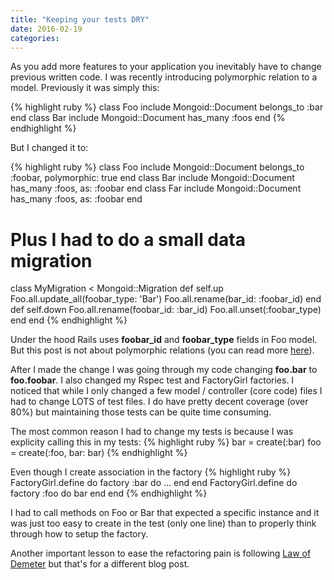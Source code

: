 ```yaml
---
title: "Keeping your tests DRY"
date: 2016-02-19
categories:
---
```


As you add more features to your application you inevitably have to change previous written code.  I was recently introducing polymorphic relation to a model.  Previously it was simply this:

{% highlight ruby %}
class Foo
  include Mongoid::Document
  belongs_to :bar
end
class Bar
  include Mongoid::Document
  has_many :foos
end
{% endhighlight %}

But I changed it to:

{% highlight ruby %}
class Foo
  include Mongoid::Document
  belongs_to :foobar,   polymorphic: true
end
class Bar
  include Mongoid::Document
  has_many :foos,   as: :foobar
end
class Far
  include Mongoid::Document
  has_many :foos,   as: :foobar
end
# Plus I had to do a small data migration
class MyMigration < Mongoid::Migration
  def self.up
    Foo.all.update_all(foobar_type: 'Bar')
    Foo.all.rename(bar_id: :foobar_id)
  end
  def self.down
    Foo.all.rename(foobar_id: :bar_id)
    Foo.all.unset(:foobar_type)
  end
end
{% endhighlight %}


Under the hood Rails uses **foobar_id** and **foobar_type** fields in Foo model.  But this post is not about polymorphic relations (you can read more [here](http://guides.rubyonrails.org/association_basics.html#polymorphic-associations)).

After I made the change I was going through my code changing **foo.bar** to **foo.foobar**.  I also changed my Rspec test and FactoryGirl factories.  I noticed that while I only changed a few model / controller (core code) files I had to change LOTS of test files.  I do have pretty decent coverage (over 80%) but maintaining those tests can be quite time consuming.

The most common reason I had to change my tests is because I was explicity calling this in my tests:
{% highlight ruby %}
bar = create(:bar)
foo = create(:foo, bar: bar)
{% endhighlight %}

Even though I create association in the factory
{% highlight ruby %}
FactoryGirl.define do
  factory :bar do
    ...
  end
end
FactoryGirl.define do
  factory :foo do
    bar
  end
end
{% endhighlight %}

I had to call methods on Foo or Bar that expected a specific instance and it was just too easy to create in the test (only one line) than to properly think through how to setup the factory.

Another important lesson to ease the refactoring pain is following [Law of Demeter](http://rails-bestpractices.com/posts/2010/07/24/the-law-of-demeter/) but that's for a different blog post.
